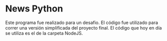 # News Python

Este programa fue realizado para un desafio. El código fue utilizado para correr una versión simplificada del proyecto final. El código que hoy en día se utiliza es el de la carpeta NodeJS.